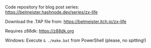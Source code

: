 Code repository for blog post series: https://belmeister.hashnode.dev/series/zx-life

Download the .TAP file from: https://belmeister.itch.io/zx-life

Requires z88dk: https://z88dk.org

Windows: Execute `& ./make.bat` from PowerShell (please, no spitting!)